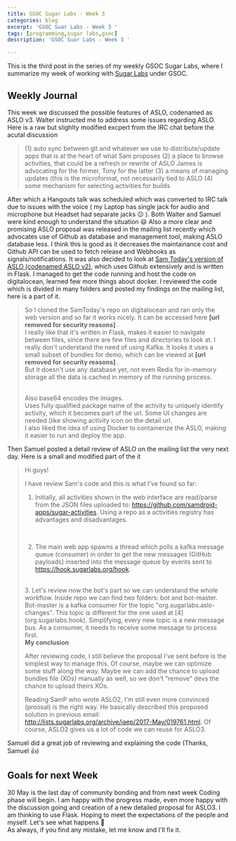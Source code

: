 ```yaml
---
title: GSOC Sugar Labs - Week 3
categories: blog
excerpt: 'GSOC Suar Labs - Week 3 '
tags: [programming,sugar labs,gsoc]
description: 'GSOC Suar Labs - Week 3 '

---
```


This is the third post in the series of my weekly GSOC Sugar Labs, where I summarize my week  of working with [Sugar Labs](https://www.sugarlabs.org) under GSOC.


## Weekly Journal

This week we discussed the possible features of ASLO, codenamed as ASLO v3. Walter instructed me to address some issues regarding ASLO. Here is a raw but slighlty modified excpert from the IRC chat before the acutal discussion

<blockquote>
 (1) auto sync between git and whatever we use to distribute/update apps that is at the heart of what Sam proposes
 (2) a place to browse activities, that could be a refresh or rewrite of ASLO
   James is advocating for the former, Tony for the latter
(3) a means of managing updates (this is the microformat, not necessarily tied to ASLO
(4) some mechanism for selecting activities for builds

</blockquote>

After which a Hangouts talk was scheduled which was converted to IRC talk due to issues with the voice ( my Laptop has single jack for audio and microphone but Headset had separate jacks :confused: ). Both Walter and Samuel were kind enough to understand the situation :smiley:
Also a more clear and promising ASLO proposal was released in the mailing list recently which advocates use of Github as database and management tool, making ASLO database less. I think this is good as it decreases the maintainance cost and Github API can be used to fetch release and Webhooks as signals/notifications. It was also decided to look at [Sam Today's version of ASLO (codenamed ASLO v2)](https://github.com/samdroid-apps/aslo), which uses Github extensively and is written in Flask. I managed to get the code running and host the code on digitalocean, learned few more things about docker. I reviewed the code which is divided in many folders and posted my findings on the mailing list, here is a part of it.

<blockquote>

So I cloned the SamToday's repo on digitalocean and ran only the web version and so far it works nicely. It can be accessed here <strong>[url removed for security reasons] </strong>.
<br>
I really like that it's written in Flask, makes it easier to navigate between files, since there are few files and directories to look at. I really don't understand the need of using Kafka. It looks it uses a small subset of bundles for demo, which can be viewed at <strong>[url removed for security reasons] </strong>.
<br>
But it doesn't use any database yet, not even Redis for  in-memory storage all the data is cached in memory of the running process.

<br>
Also base64 encodes the images.

<br>
Uses fully qualified package name of the activity to uniquely identify activity, which it becomes part of the url. Some UI  changes are needed (like showing activity icon on the detail url.
  <br>
I also liked the idea of using Docker to containerize the ASLO, making it easier to run and deploy the app.

</blockquote>

Then Samuel posted a detail review of ASLO on the mailing list the very next day. Here is a small and modified part of the it

<blockquote>
Hi guys!


I have review Sam's code and this is what I've found so far:


1. Initially, all activities shown in the web interface are read/parse from the JSON files uploaded to: https://github.com/samdroid-apps/sugar-activities. Using a repo as a activities registry has advantages and disadvantages.

<br>

2. The main web app spawns a thread which polls a kafka message queue (consumer) in order to get the new messages (GitHub payloads) inserted into the message queue by events sent to https://hook.sugarlabs.org/hook.

<br>
3. Let's review now the bot's part so we can understand the whole workflow. Inside repo we can find two folders: bot and bot-master.

<br>
Bot-master is a kafka consumer for the topic "org.sugarlabs.aslo-changes". This topic is different for the one used at [4] (org.sugarlabs.hook). Simplifying, every new topic is a new message bus. As a consumer, it needs to receive some message to process first.

<br>
<b>My conclusion</b>
<br>

After reviewing code, I still believe the proposal I've sent before  is the simplest way to manage this. Of course, maybe we can optimize some stuff along the way. Maybe we can add the chance to upload bundles file (XOs) manually as well, so we don't "remove" devs the chance to upload theirs XOs.


Reading SamP who wrote ASLO2, I'm still even more convinced (proosal) is the right way. He basically described this proposed solution in previous email: http://lists.sugarlabs.org/archive/iaep/2017-May/019761.html. Of course, ASLO2 gives us a lot of code we can reuse for ASLO3.
</blockquote>

Samuel did a great job of reviewing and explaining the code (Thanks, Samuel :+1:)

## Goals for next Week

30 May is the last day of community bonding and from next week Coding phase will begin. I am happy with the progress made, even more happy with the discussion going and creation of a new detailed proposal for ASLO3. I am thinking to use Flask. Hoping to meet the expectations of the people and myself. Let's see what happens :thinking:
<br>
As always, if you find any mistake, let me know and I'll fix it.
